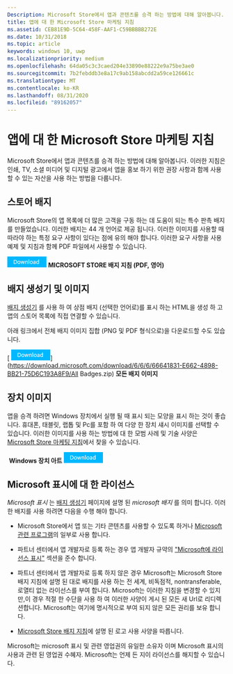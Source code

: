 ```yaml
---
Description: Microsoft Store에서 앱과 콘텐츠를 승격 하는 방법에 대해 알아봅니다. 이러한 지침은 인쇄, TV, 소셜 미디어 및 디지털 광고에서 앱을 홍보 하기 위한 권장 사항과 함께 사용할 수 있는 자산을 사용 하는 방법을 다룹니다.
title: 앱에 대 한 Microsoft Store 마케팅 지침
ms.assetid: CEB81E9D-5C64-458F-AAF1-C59BBBBB272E
ms.date: 10/31/2018
ms.topic: article
keywords: windows 10, uwp
ms.localizationpriority: medium
ms.openlocfilehash: 64da05c3c3caed204e33890e88222e9a75be3ae0
ms.sourcegitcommit: 7b2febddb3e8a17c9ab158abcdd2a59ce126661c
ms.translationtype: MT
ms.contentlocale: ko-KR
ms.lasthandoff: 08/31/2020
ms.locfileid: "89162057"
---
```

# <a name="microsoft-store-marketing-guidelines-for-apps"></a>앱에 대 한 Microsoft Store 마케팅 지침

Microsoft Store에서 앱과 콘텐츠를 승격 하는 방법에 대해 알아봅니다. 이러한 지침은 인쇄, TV, 소셜 미디어 및 디지털 광고에서 앱을 홍보 하기 위한 권장 사항과 함께 사용할 수 있는 자산을 사용 하는 방법을 다룹니다.

## <a name="store-badges"></a>스토어 배지

Microsoft Store의 앱 목록에 더 많은 고객을 구동 하는 데 도움이 되는 특수 판촉 배지를 만들었습니다. 이러한 배지는 44 개 언어로 제공 됩니다. 이러한 이미지를 사용할 때 따라야 하는 특정 요구 사항이 있다는 점에 유의 해야 합니다. 이러한 요구 사항을 사용 예제 및 지침과 함께 PDF 파일에서 사용할 수 있습니다.

[ ![ 다운로드 단추](images/downloadbutton.png)](https://download.microsoft.com/download/0/7/D/07DF43D4-B1A8-4D38-BC02-4903BB36CEE8/Microsoft_Store_Badge_Guidelines.pdf) **MICROSOFT STORE 배지 지침 (PDF, 영어)**


## <a name="badge-generator-and-images"></a>배지 생성기 및 이미지

[배지 생성기](https://developer.microsoft.com/store/badges) 를 사용 하 여 상점 배지 (선택한 언어로)를 표시 하는 HTML을 생성 하 고 앱의 스토어 목록에 직접 연결할 수 있습니다.

아래 링크에서 전체 배지 이미지 집합 (PNG 및 PDF 형식으로)을 다운로드할 수도 있습니다.

[ ![ 다운로드 단추](images/downloadbutton.png)](https://download.microsoft.com/download/6/6/6/66641831-E662-4898-BB21-75D6C193A8F9/All Badges.zip) **모든 배지 이미지**


## <a name="device-images"></a>장치 이미지

앱을 승격 하려면 Windows 장치에서 실행 될 때 표시 되는 모양을 표시 하는 것이 좋습니다. 휴대폰, 태블릿, 랩톱 및 Pc를 포함 하 여 다양 한 장치 섀시 이미지를 선택할 수 있습니다. 이러한 이미지를 사용 하는 방법에 대 한 모범 사례 및 기술 사양은 [Microsoft Store 마케팅 지침](https://download.microsoft.com/download/0/7/D/07DF43D4-B1A8-4D38-BC02-4903BB36CEE8/Microsoft_Store_Badge_Guidelines.pdf)에서 찾을 수 있습니다.

 **Windows 장치 아트** [ ![ 다운로드 단추](images/downloadbutton.png)](https://download.microsoft.com/download/1/A/5/1A58A23A-1388-4097-B441-A3E8DBC14849/Windows_Store_Device_Art.zip)

## <a name="license-to-microsoft-marks"></a>Microsoft 표시에 대 한 라이선스

*Microsoft 표시* 는 [배지 생성기](https://developer.microsoft.com/store/badges) 페이지에 설명 된 *microsoft 배지* 를 의미 합니다. 이러한 배지를 사용 하려면 다음을 수행 해야 합니다.

-   Microsoft Store에서 앱 또는 기타 콘텐츠를 사용할 수 있도록 하거나 [Microsoft 관련 프로그램](https://www.microsoftaffiliates.com/)의 일부로 사용 합니다.

-   파트너 센터에서 앱 개발자로 등록 하는 경우 앱 개발자 규약의 ["Microsoft에 라이선스 표시"](/legal/windows/agreements/app-developer-agreement#license_to_mark) 섹션을 준수 합니다.

-   파트너 센터에서 앱 개발자로 등록 하지 않은 경우 Microsoft는 Microsoft Store 배지 지침에 설명 된 대로 배지를 사용 하는 전 세계, 비독점적, nontransferable, 로열티 없는 라이선스를 부여 합니다. Microsoft는 이러한 지침을 변경할 수 있지만,이 경우 적절 한 수단을 사용 하 여 이러한 사양이 게시 된 모든 새 Url로 리디렉션합니다. Microsoft는 여기에 명시적으로 부여 되지 않은 모든 권리를 보유 합니다.

-   [Microsoft Store 배지 지침](https://download.microsoft.com/download/0/7/D/07DF43D4-B1A8-4D38-BC02-4903BB36CEE8/Microsoft_Store_Badge_Guidelines.pdf)에 설명 된 로고 사용 사양을 따릅니다.

Microsoft는 microsoft 표시 및 관련 영업권의 유일한 소유자 이며 Microsoft 표시의 사용과 관련 된 영업권 수혜자. Microsoft는 언제 든 지이 라이선스를 해지할 수 있습니다.

 

 